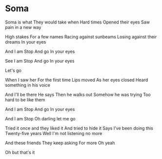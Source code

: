 # Soma

Soma is what
They would take when
Hard times
Opened their eyes
Saw pain in a new way

High stakes
For a few names
Racing against sunbeams
Losing against their dreams
In your eyes

And I am
Stop
And go
In your eyes

See I am
Stop
And go
In your eyes

Let's go

When I saw her
For the first time
Lips moved
As her eyes closed
Heard something in his voice

And I'll be there
He says
Then he walks out
Somehow he was trying
Too hard to be like them

And I am
Stop
And go
In your eyes

And I am
Stop
Oh darling let me go

Tried it once and they liked it
And tried to hide it
Says I've been doing this
Twenty-five years
Well I'm not listening no more

And these friends
They keep asking
For more
Oh yeah

Oh but that's it
